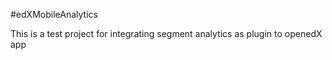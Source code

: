 #edXMobileAnalytics

This is a test project for integrating segment analytics as plugin to openedX app
